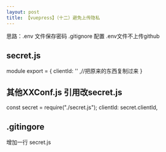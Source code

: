 ```yaml
---
layout: post
title: 【vuepress】（十二）避免上传隐私
---
```


思路：.env 文件保存密码
.gitignore 配置 .env文件不上传github

## secret.js
module export = {
  clientId: '' ,//把原来的东西复制过来
}
## 其他XXConf.js 引用改secret.js
const secret = require("./secret.js");
clientId: secret.clientId,

## .gitingore
增加一行
secret.js